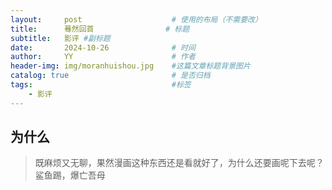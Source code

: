 ```yaml
---
layout:     post   				    # 使用的布局（不需要改）
title:      蓦然回首 				# 标题 
subtitle:   影评 #副标题
date:       2024-10-26 				# 时间
author:     YY 						# 作者
header-img: img/moranhuishou.jpg 	#这篇文章标题背景图片
catalog: true 						# 是否归档
tags:								#标签
    - 影评
---
```


## 为什么
> 既麻烦又无聊，果然漫画这种东西还是看就好了，为什么还要画呢下去呢？
鲨鱼踢，爆亡吾母